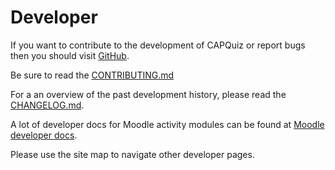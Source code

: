 # Developer

If you want to contribute to the development of CAPQuiz or report bugs then you should visit [GitHub](https://github.com/KQMATH/moodle-mod_capquiz).

Be sure to read the [CONTRIBUTING.md](https://github.com/KQMATH/moodle-mod_capquiz/blob/master/CONTRIBUTING.md)

For a an overview of the past development history, please read the [CHANGELOG.md](https://github.com/KQMATH/moodle-mod_capquiz/blob/master/CHANGELOG.md).

A lot of developer docs for Moodle activity modules can be found at [Moodle developer docs](https://docs.moodle.org/dev/Activity_modules).

Please use the site map to navigate other developer pages.